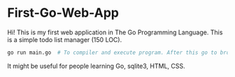 # First-Go-Web-App
Hi! This is my first web application in The Go Programming Language. This is a simple todo list manager (150 LOC).
```bash
go run main.go  # To compiler and execute program. After this go to browser and type URL 'localhost:8080'.
```
It might be useful for people learning Go, sqlite3, HTML, CSS.
